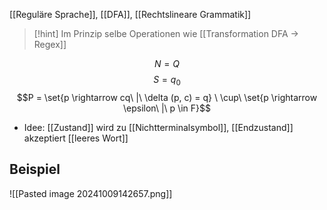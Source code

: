 [[Reguläre Sprache]], [[DFA]], [[Rechtslineare Grammatik]]

> [!hint] Im Prinzip selbe Operationen wie [[Transformation DFA -> Regex]]



$$N = Q$$$$S = q_{0}$$
$$P = \set{p \rightarrow cq\ |\ \delta (p, c) = q} \ \cup\ \set{p \rightarrow \epsilon\ |\ p \in F}$$

- Idee: [[Zustand]] wird zu [[Nichtterminalsymbol]], [[Endzustand]] akzeptiert [[leeres Wort]]

## Beispiel 
![[Pasted image 20241009142657.png]]


